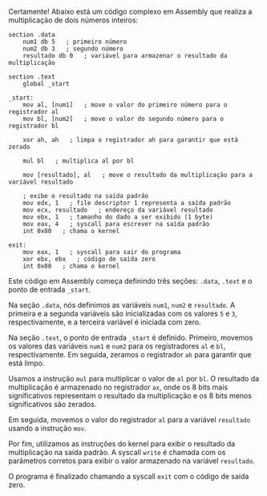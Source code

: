 Certamente! Abaixo está um código complexo em Assembly que realiza a multiplicação de dois números inteiros:

```
section .data
    num1 db 5   ; primeiro número
    num2 db 3   ; segundo número
    resultado db 0   ; variável para armazenar o resultado da multiplicação

section .text
    global _start

_start:
    mov al, [num1]   ; move o valor do primeiro número para o registrador al
    mov bl, [num2]   ; move o valor do segundo número para o registrador bl

    xor ah, ah   ; limpa o registrador ah para garantir que está zerado

    mul bl   ; multiplica al por bl

    mov [resultado], al   ; move o resultado da multiplicação para a variável resultado

    ; exibe o resultado na saída padrão
    mov edx, 1   ; file descriptor 1 representa a saída padrão
    mov ecx, resultado   ; endereço da variável resultado
    mov ebx, 1   ; tamanho do dado a ser exibido (1 byte)
    mov eax, 4   ; syscall para escrever na saída padrão
    int 0x80   ; chama o kernel

exit:
    mov eax, 1   ; syscall para sair do programa
    xor ebx, ebx   ; código de saída zero
    int 0x80   ; chama o kernel
```

Este código em Assembly começa definindo três seções: `.data`, `.text` e o ponto de entrada `_start`. 

Na seção `.data`, nós definimos as variáveis `num1`, `num2` e `resultado`. A primeira e a segunda variáveis são inicializadas com os valores `5` e `3`, respectivamente, e a terceira variável é iniciada com zero. 

Na seção `.text`, o ponto de entrada `_start` é definido. Primeiro, movemos os valores das variáveis `num1` e `num2` para os registradores `al` e `bl`, respectivamente. Em seguida, zeramos o registrador `ah` para garantir que está limpo.

Usamos a instrução `mul` para multiplicar o valor de `al` por `bl`. O resultado da multiplicação é armazenado no registrador `ax`, onde os 8 bits mais significativos representam o resultado da multiplicação e os 8 bits menos significativos são zerados.

Em seguida, movemos o valor do registrador `al` para a variável `resultado` usando a instrução `mov`.

Por fim, utilizamos as instruções do kernel para exibir o resultado da multiplicação na saída padrão. A syscall `write` é chamada com os parâmetros corretos para exibir o valor armazenado na variável `resultado`.

O programa é finalizado chamando a syscall `exit` com o código de saída zero.
